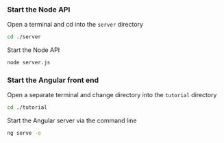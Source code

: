 ### Start the Node API

Open a terminal and cd into the `server` directory

```bash
cd ./server
```

Start the Node API

```bash
node server.js
```

### Start the Angular front end

Open a separate terminal and change directory into the `tutorial` directory

```bash
cd ./tutorial
```

Start the Angular server via the command line

```bash
ng serve -o
```
